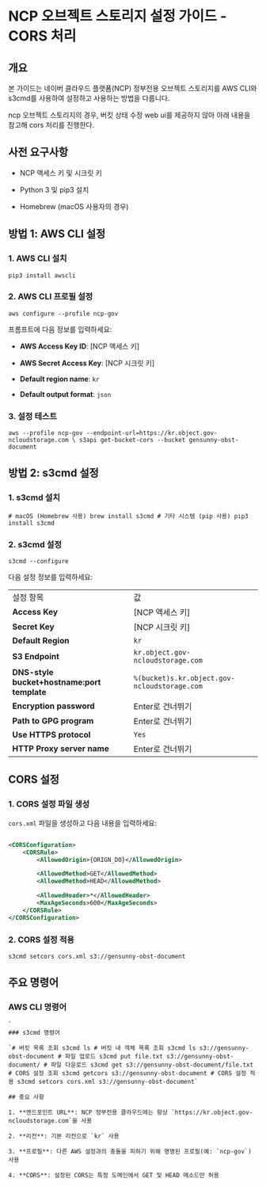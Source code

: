 
# NCP 오브젝트 스토리지 설정 가이드 - CORS 처리

## 개요

본 가이드는 네이버 클라우드 플랫폼(NCP) 정부전용 오브젝트 스토리지를 AWS CLI와 s3cmd를 사용하여 설정하고 사용하는 방법을 다룹니다.  
  
  
ncp 오브젝트 스토리지의 경우, 버킷 상태 수정 web ui를 제공하지 않아 아래 내용을 참고해 cors 처리를 진행한다.

## 사전 요구사항

- NCP 액세스 키 및 시크릿 키
    
- Python 3 및 pip3 설치
    
- Homebrew (macOS 사용자의 경우)
    

## 방법 1: AWS CLI 설정

### 1. AWS CLI 설치

`pip3 install awscli`

### 2. AWS CLI 프로필 설정

`aws configure --profile ncp-gov`

프롬프트에 다음 정보를 입력하세요:

- **AWS Access Key ID**: [NCP 액세스 키]
    
- **AWS Secret Access Key**: [NCP 시크릿 키]
    
- **Default region name**: `kr`
    
- **Default output format**: `json`
    
### 3. 설정 테스트

`aws --profile ncp-gov --endpoint-url=https://kr.object.gov-ncloudstorage.com \ s3api get-bucket-cors --bucket gensunny-obst-document`

## 방법 2: s3cmd 설정

### 1. s3cmd 설치

`# macOS (Homebrew 사용) brew install s3cmd # 기타 시스템 (pip 사용) pip3 install s3cmd`

### 2. s3cmd 설정

`s3cmd --configure`

다음 설정 정보를 입력하세요:

|   |   |
|---|---|
|설정 항목|값|
|**Access Key**|[NCP 액세스 키]|
|**Secret Key**|[NCP 시크릿 키]|
|**Default Region**|`kr`|
|**S3 Endpoint**|`kr.object.gov-ncloudstorage.com`|
|**DNS-style bucket+hostname:port template**|`%(bucket)s.kr.object.gov-ncloudstorage.com`|
|**Encryption password**|Enter로 건너뛰기|
|**Path to GPG program**|Enter로 건너뛰기|
|**Use HTTPS protocol**|`Yes`|
|**HTTP Proxy server name**|Enter로 건너뛰기|

## CORS 설정

### 1. CORS 설정 파일 생성

`cors.xml` 파일을 생성하고 다음 내용을 입력하세요:

```xml

<CORSConfiguration>
    <CORSRule>
        <AllowedOrigin>{ORIGN_DO}</AllowedOrigin>

        <AllowedMethod>GET</AllowedMethod>
        <AllowedMethod>HEAD</AllowedMethod>

        <AllowedHeader>*</AllowedHeader>
        <MaxAgeSeconds>600</MaxAgeSeconds>
    </CORSRule>
</CORSConfiguration>
```

### 2. CORS 설정 적용

`s3cmd setcors cors.xml s3://gensunny-obst-document`

## 주요 명령어

### AWS CLI 명령어

```
`
### s3cmd 명령어

`# 버킷 목록 조회 s3cmd ls # 버킷 내 객체 목록 조회 s3cmd ls s3://gensunny-obst-document # 파일 업로드 s3cmd put file.txt s3://gensunny-obst-document/ # 파일 다운로드 s3cmd get s3://gensunny-obst-document/file.txt # CORS 설정 조회 s3cmd getcors s3://gensunny-obst-document # CORS 설정 적용 s3cmd setcors cors.xml s3://gensunny-obst-document`

## 중요 사항

1. **엔드포인트 URL**: NCP 정부전용 클라우드에는 항상 `https://kr.object.gov-ncloudstorage.com`을 사용
    
2. **리전**: 기본 리전으로 `kr` 사용
    
3. **프로필**: 다른 AWS 설정과의 충돌을 피하기 위해 명명된 프로필(예: `ncp-gov`) 사용
    
4. **CORS**: 설정된 CORS는 특정 도메인에서 GET 및 HEAD 메소드만 허용
